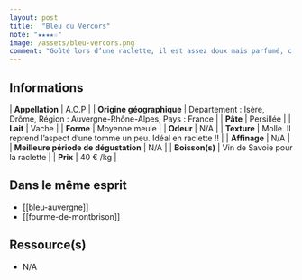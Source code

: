 ```yaml
---
layout: post
title:  "Bleu du Vercors"
note: "★★★★☆"
image: /assets/bleu-vercors.png
comment: "Goûté lors d’une raclette, il est assez doux mais parfumé, c’était trop bon ! Se déguste bien évidemment aussi froid ;)"
---
```


## Informations

| **Appellation** | A.O.P |
| **Origine géographique** | Département : Isère, Drôme, Région : Auvergne-Rhône-Alpes, Pays : France  |
| **Pâte** | Persillée |
| **Lait** | Vache |
| **Forme** | Moyenne meule |
| **Odeur** | N/A |
| **Texture** | Molle. Il reprend l’aspect d’une tomme un peu. Idéal en raclette !! |
| **Affinage** | N/A |
| **Meilleure période de dégustation** | N/A |
| **Boisson(s)** | Vin de Savoie pour la raclette |
| **Prix** | 40 € /kg |

## Dans le même esprit
* [[bleu-auvergne]]
* [[fourme-de-montbrison]]

## Ressource(s)
* N/A